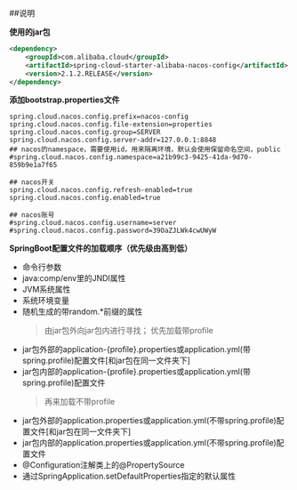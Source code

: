 ##说明  
  
**使用的jar包**
```xml
<dependency>
    <groupId>com.alibaba.cloud</groupId>
    <artifactId>spring-cloud-starter-alibaba-nacos-config</artifactId>
    <version>2.1.2.RELEASE</version>
</dependency>
```

**添加bootstrap.properties文件**
```properties
spring.cloud.nacos.config.prefix=nacos-config
spring.cloud.nacos.config.file-extension=properties
spring.cloud.nacos.config.group=SERVER
spring.cloud.nacos.config.server-addr=127.0.0.1:8848
## nacos的namespace，需要使用id，用来隔离环境，默认会使用保留命名空间，public
#spring.cloud.nacos.config.namespace=a21b99c3-9425-41da-9d70-859b9e1a7f65

## nacos开关
spring.cloud.nacos.config.refresh-enabled=true
spring.cloud.nacos.config.enabled=true

## nacos账号
#spring.cloud.nacos.config.username=server
#spring.cloud.nacos.config.password=39OaZJLWk4cwUWyW
```

**SpringBoot配置文件的加载顺序（优先级由高到低）**
* 命令行参数
* java:comp/env里的JNDI属性
* JVM系统属性
* 系统环境变量
* 随机生成的带random.*前缀的属性
    > 由jar包外向jar包内进行寻找；
    > 优先加载带profile
* jar包外部的application-{profile}.properties或application.yml(带spring.profile)配置文件[和jar包在同一文件夹下]
* jar包内部的application-{profile}.properties或application.yml(带spring.profile)配置文件
    > 再来加载不带profile
* jar包外部的application.properties或application.yml(不带spring.profile)配置文件[和jar包在同一文件夹下]
* jar包内部的application.properties或application.yml(不带spring.profile)配置文件
* @Configuration注解类上的@PropertySource
* 通过SpringApplication.setDefaultProperties指定的默认属性
